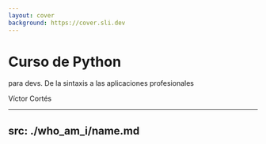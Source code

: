 ```yaml
---
layout: cover
background: https://cover.sli.dev
---
```


# Curso de Python 

para devs. De la sintaxis a las aplicaciones profesionales

<div class="absolute bottom-10">
  <span class="font-200">
    Víctor Cortés
  </span>
</div>

---
src: ./who_am_i/name.md
---
